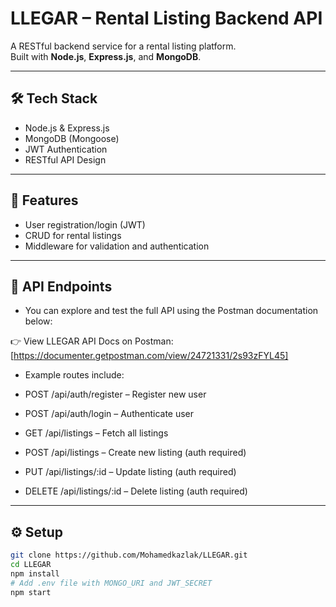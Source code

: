 # LLEGAR – Rental Listing Backend API

A RESTful backend service for a rental listing platform.  
Built with **Node.js**, **Express.js**, and **MongoDB**.

---

## 🛠️ Tech Stack
- Node.js & Express.js
- MongoDB (Mongoose)
- JWT Authentication
- RESTful API Design

---

## 🚀 Features
- User registration/login (JWT)
- CRUD for rental listings
- Middleware for validation and authentication

---

## 📡 API Endpoints
- You can explore and test the full API using the Postman documentation below:

👉 View LLEGAR API Docs on Postman: [https://documenter.getpostman.com/view/24721331/2s93zFYL45]

- Example routes include:

- POST /api/auth/register – Register new user
- POST /api/auth/login – Authenticate user
- GET /api/listings – Fetch all listings
- POST /api/listings – Create new listing (auth required)
- PUT /api/listings/:id – Update listing (auth required)
- DELETE /api/listings/:id – Delete listing (auth required)

---

## ⚙️ Setup
```bash
git clone https://github.com/Mohamedkazlak/LLEGAR.git
cd LLEGAR
npm install
# Add .env file with MONGO_URI and JWT_SECRET
npm start


